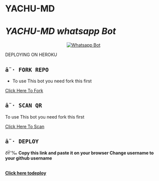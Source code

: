 # YACHU-MD
# *YACHU-MD whatsapp Bot*
<div align="center">
  
  [![Whatsapp Bot](https://readme-typing-svg.herokuapp.com?font=times-bold-italic&color=%23F7F7F7&duration=4862&center=true&vCenter=true&lines=WELCOME+TO+YACHU+MD+GIT+REPO)](https://chat.whatsapp.com/J5JYY96ehLRDt9dP8SmzHB)
</div>

DEPLOYING ON HEROKU
  <div align="left">
   
## `â¨· FORK REPO`

- To use This bot you need fork this first <br>

[Click Here To Fork](https://github.com/NazimiX/YACHU-MD/fork)

## `â¨· SCAN QR`

 To use This bot you need fork this first <br>

[Click Here To Scan](https://yachu-md.herokuapp.com//)


## `â¨· DEPLOY`  
  

ðŸ‘‰ <b>Copy this link and paste it on your browser Change username to your github username<b> <br><br>

  [Click here todeploy](https://heroku.com/deploy?template=https://github.com/NazimiX/YACHU-MD)
<br>

      
      
      
      

</div>


<div align="left">
